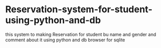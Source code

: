 # Reservation-system-for-student-using-python-and-db
this system to making Reservation for student bu name and gender and comment about it using python and db browser for sqlite
